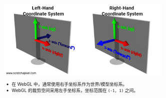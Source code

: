 ![Handedness of coordinate system](./handedness-of-coordinate-system.png)

- 在 WebGL 中，通常使用右手坐标系作为世界/模型坐标系。
- WebGL 的裁剪空间采用左手坐标系，坐标范围在 `(-1, 1)` 之间。
